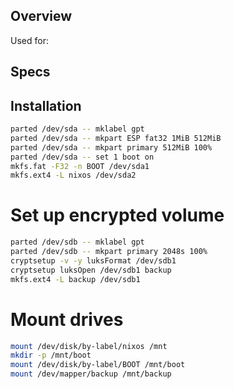 ## Overview

Used for:

## Specs

## Installation
```sh
parted /dev/sda -- mklabel gpt
parted /dev/sda -- mkpart ESP fat32 1MiB 512MiB
parted /dev/sda -- mkpart primary 512MiB 100%
parted /dev/sda -- set 1 boot on
mkfs.fat -F32 -n BOOT /dev/sda1
mkfs.ext4 -L nixos /dev/sda2
```

# Set up encrypted volume
```sh
parted /dev/sdb -- mklabel gpt
parted /dev/sdb -- mkpart primary 2048s 100%
cryptsetup -v -y luksFormat /dev/sdb1
cryptsetup luksOpen /dev/sdb1 backup
mkfs.ext4 -L backup /dev/sdb1
```

# Mount drives
```sh
mount /dev/disk/by-label/nixos /mnt
mkdir -p /mnt/boot
mount /dev/disk/by-label/BOOT /mnt/boot
mount /dev/mapper/backup /mnt/backup
```